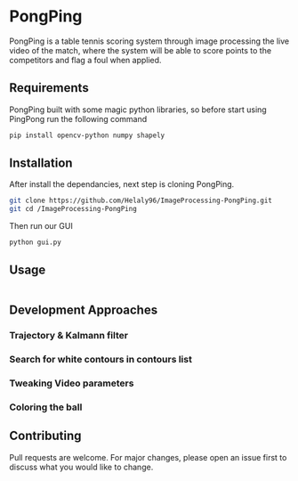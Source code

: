 ﻿# PongPing
PongPing is a table tennis scoring system through image processing the live video of the match, where the system
will be able to score points to the competitors and flag a foul when applied.

## Requirements 
PongPing built with some magic python libraries, so before start using PingPong run the following command

```bash
pip install opencv-python numpy shapely
```

## Installation
After install the dependancies, next step is cloning PongPing.

```bash
git clone https://github.com/Helaly96/ImageProcessing-PongPing.git
git cd /ImageProcessing-PongPing
```

Then run our GUI
```bash
python gui.py
```

## Usage

```python
```

## Development Approaches
### Trajectory & Kalmann filter
### Search for white contours in contours list
### Tweaking Video parameters
### Coloring the ball


## Contributing
Pull requests are welcome. For major changes, please open an issue first to discuss what you would like to change.
